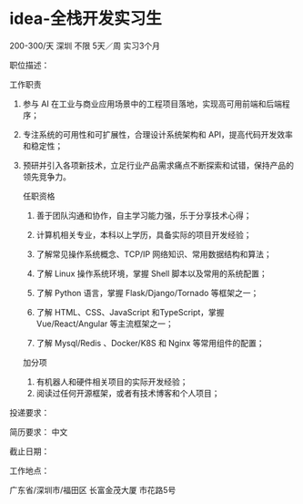 # idea-全栈开发实习生

200-300/天 深圳 不限 5天／周 实习3个月

职位描述：

工作职责 

1. 参与 AI 在工业与商业应用场景中的工程项目落地，实现高可用前端和后端程序；

2. 专注系统的可用性和可扩展性，合理设计系统架构和 API，提高代码开发效率和稳定性；

3. 预研并引入各项新技术，立足行业产品需求痛点不断探索和试错，保持产品的领先竞争力。

   任职资格 

   1. 善于团队沟通和协作，自主学习能力强，乐于分享技术心得；

   2.  计算机相关专业，本科以上学历，具备实际的项目开发经验；

   3.  了解常见操作系统概念、TCP/IP 网络知识、常用数据结构和算法；

   4.  了解 Linux 操作系统环境，掌握 Shell 脚本以及常用的系统配置；

   5.  了解 Python 语言，掌握 Flask/Django/Tornado 等框架之一；

   6.  了解 HTML、CSS、JavaScript 和TypeScript，掌握 Vue/React/Angular 等主流框架之一； 

   7.  了解 Mysql/Redis 、Docker/K8S 和 Nginx 等常用组件的配置；

      加分项

      1. 有机器人和硬件相关项目的实际开发经验； 
      2.  阅读过任何开源框架，或者有技术博客和个人项目；

投递要求：

简历要求： 中文

截止日期：

工作地点：

广东省/深圳市/福田区 长富金茂大厦 市花路5号
